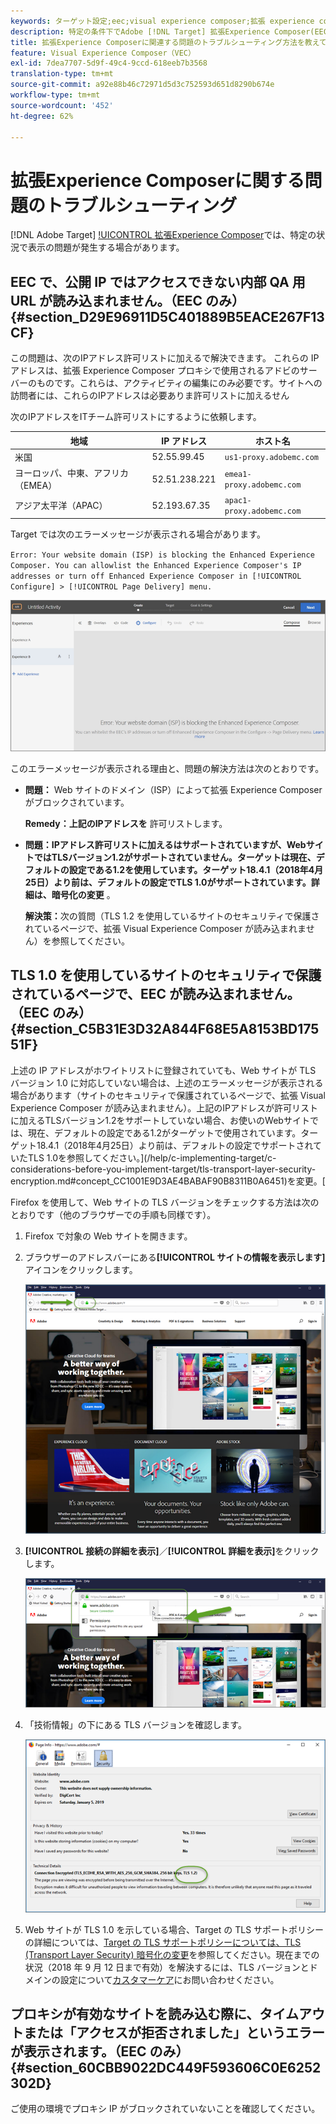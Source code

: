 ```yaml
---
keywords: ターゲット設定;eec;visual experience composer;拡張 experience composer のトラブルシューティング;トラブルシューティング
description: 特定の条件下でAdobe [!DNL Target] 拡張Experience Composer(EEC)で発生することがある問題のトラブルシューティング方法を説明します。
title: 拡張Experience Composerに関連する問題のトラブルシューティング方法を教えてください。
feature: Visual Experience Composer（VEC）
exl-id: 7dea7707-5d9f-49c4-9ccd-618eeb7b3568
translation-type: tm+mt
source-git-commit: a92e88b46c72971d5d3c752593d651d8290b674e
workflow-type: tm+mt
source-wordcount: '452'
ht-degree: 62%

---
```


# 拡張Experience Composerに関する問題のトラブルシューティング

[!DNL Adobe Target] [!UICONTROL 拡張Experience Composer](EEC)では、特定の状況で表示の問題が発生する場合があります。

## EEC で、公開 IP ではアクセスできない内部 QA 用 URL が読み込まれません。（EEC のみ）{#section_D29E96911D5C401889B5EACE267F13CF}

この問題は、次のIPアドレス許可リストに加えるで解決できます。 これらの IP アドレスは、拡張 Experience Composer プロキシで使用されるアドビのサーバーのものです。これらは、アクティビティの編集にのみ必要です。サイトへの訪問者には、これらのIPアドレスは必要ありま許可リストに加えるせん

次のIPアドレスをITチーム許可リストにするように依頼します。

| 地域 | IP アドレス | ホスト名 |
|--- |--- |--- |
| 米国 | 52.55.99.45 | `us1-proxy.adobemc.com` |
| ヨーロッパ、中東、アフリカ（EMEA） | 52.51.238.221 | `emea1-proxy.adobemc.com` |
| アジア太平洋（APAC） | 52.193.67.35 | `apac1-proxy.adobemc.com` |

Target では次のエラーメッセージが表示される場合があります。

`Error: Your website domain (ISP) is blocking the Enhanced Experience Composer. You can allowlist the Enhanced Experience Composer's IP addresses or turn off Enhanced Experience Composer in [!UICONTROL Configure] > [!UICONTROL Page Delivery] menu.`

![](assets/EEC_error.png)

このエラーメッセージが表示される理由と、問題の解決方法は次のとおりです。

* **問題：** Web サイトのドメイン（ISP）によって拡張 Experience Composer がブロックされています。

   **Remedy：上記のIPアドレスを** 許可リストします。

* **問題：IPアドレス許可リストに加えるはサポートされていますが、WebサイトではTLSバージョン1.2がサポートされていません。ターゲットは現在、デフォルトの設定である1.2を使用しています。ターゲット18.4.1（2018年4月25日）より前は、デフォルトの設定でTLS 1.0がサポートされています。詳細は、暗号化の変更**  [](/help/c-implementing-target/c-considerations-before-you-implement-target/tls-transport-layer-security-encryption.md#concept_CC1001E9D3AE4BABAF90B8311B0A6451)。

   **解決策：**&#x200B;次の質問（TLS 1.2 を使用しているサイトのセキュリティで保護されているページで、拡張 Visual Experience Composer が読み込まれません）を参照してください。

## TLS 1.0 を使用しているサイトのセキュリティで保護されているページで、EEC が読み込まれません。（EEC のみ）{#section_C5B31E3D32A844F68E5A8153BD17551F}

上述の IP アドレスがホワイトリストに登録されていても、Web サイトが TLS バージョン 1.0 に対応していない場合は、上述のエラーメッセージが表示される場合があります（サイトのセキュリティで保護されているページで、拡張 Visual Experience Composer が読み込まれません）。上記のIPアドレスが許可リストに加えるTLSバージョン1.2をサポートしていない場合、お使いのWebサイトでは、現在、デフォルトの設定である1.2がターゲットで使用されています。ターゲット18.4.1（2018年4月25日）より前は、デフォルトの設定でサポートされていたTLS 1.0を参照してください。](/help/c-implementing-target/c-considerations-before-you-implement-target/tls-transport-layer-security-encryption.md#concept_CC1001E9D3AE4BABAF90B8311B0A6451)を変更。[

Firefox を使用して、Web サイトの TLS バージョンをチェックする方法は次のとおりです（他のブラウザーでの手順も同様です）。

1. Firefox で対象の Web サイトを開きます。
1. ブラウザーのアドレスバーにある&#x200B;**[!UICONTROL サイトの情報を表示します]**&#x200B;アイコンをクリックします。

   ![](assets/firefox_more_info.png)

1. **[!UICONTROL 接続の詳細を表示]**／**[!UICONTROL 詳細を表示]**&#x200B;をクリックします。

   ![](assets/firefox_more_info_2.png)

1. 「技術情報」の下にある TLS バージョンを確認します。

   ![](assets/firefox_more_info_3.png)

1. Web サイトが TLS 1.0 を示している場合、Target の TLS サポートポリシーの詳細については、[Target の TLS サポートポリシーについては、TLS (Transport Layer Security) 暗号化の変更](/help/c-implementing-target/c-considerations-before-you-implement-target/tls-transport-layer-security-encryption.md#concept_CC1001E9D3AE4BABAF90B8311B0A6451)を参照してください。現在までの状況（2018 年 9 月 12 日まで有効）を解決するには、TLS バージョンとドメインの設定について[カスタマーケア](/help/cmp-resources-and-contact-information.md#reference_ACA3391A00EF467B87930A450050077C)にお問い合わせください。

## プロキシが有効なサイトを読み込む際に、タイムアウトまたは「アクセスが拒否されました」というエラーが表示されます。（EEC のみ）{#section_60CBB9022DC449F593606C0E6252302D}

ご使用の環境でプロキシ IP がブロックされていないことを確認してください。
